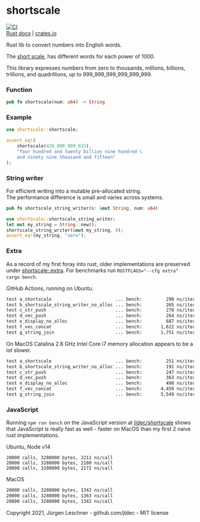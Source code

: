 # shortscale

[![CI](https://github.com/jldec/shortscale-rs/workflows/CI/badge.svg)](https://github.com/jldec/shortscale-rs/actions)  
[Rust docs](https://docs.rs/shortscale) | [crates.io](https://crates.io/crates/shortscale)

Rust lib to convert numbers into English words.

The [short scale](https://en.wikipedia.org/wiki/Long_and_short_scales#Comparison),
has different words for each power of 1000.

This library expresses numbers from zero to thousands,
millions, billions, trillions, and quadrillions, up to 999_999_999_999_999_999.

### Function
```rust
pub fn shortscale(num: u64) -> String
```

### Example
```rust
use shortscale::shortscale;

assert_eq!(
    shortscale(420_000_999_015),
    "four hundred and twenty billion nine hundred \
    and ninety nine thousand and fifteen"
);
```

### String writer
For efficient writing into a mutable pre-allocated string.  
The performance difference is small and varies across systems.

```rust
pub fn shortscale_string_writer(s: &mut String, num: u64)
```

```rust
use shortscale::shortscale_string_writer;
let mut my_string = String::new();
shortscale_string_writer(&mut my_string, 0);
assert_eq!(my_string, "zero");
```

### Extra
As a record of my first foray into rust, older implementations are preserved under
[shortscale::extra](https://docs.rs/shortscale/latest/shortscale/extra/index.html).
For benchmarks run `RUSTFLAGS="--cfg extra" cargo bench`. 

GitHub Actions, running on Ubuntu.
```txt
test a_shortscale                        ... bench:         290 ns/iter (+/- 20)
test b_shortscale_string_writer_no_alloc ... bench:         265 ns/iter (+/- 47)
test c_str_push                          ... bench:         278 ns/iter (+/- 44)
test d_vec_push                          ... bench:         264 ns/iter (+/- 30)
test e_display_no_alloc                  ... bench:         687 ns/iter (+/- 283)
test f_vec_concat                        ... bench:       1,622 ns/iter (+/- 72)
test g_string_join                       ... bench:       1,751 ns/iter (+/- 57)
```

On MacOS Catalina 2.6 GHz Intel Core i7 memory allocation appears to be a lot slower.
```txt
test a_shortscale                        ... bench:         251 ns/iter (+/- 18)
test b_shortscale_string_writer_no_alloc ... bench:         191 ns/iter (+/- 11)
test c_str_push                          ... bench:         247 ns/iter (+/- 22)
test d_vec_push                          ... bench:         363 ns/iter (+/- 26)
test e_display_no_alloc                  ... bench:         498 ns/iter (+/- 21)
test f_vec_concat                        ... bench:       4,459 ns/iter (+/- 344)
test g_string_join                       ... bench:       5,549 ns/iter (+/- 378)
```

### JavaScript

Running `npm run bench` on the JavaScript version at [jldec/shortscale](https://github.com/jldec/shortscale)
shows that JavaScript is really fast as well - faster on MacOS than my first 2 naive rust implementations.

Ubuntu, Node v14
```
20000 calls, 3280000 bytes, 2211 ns/call
20000 calls, 3280000 bytes, 2180 ns/call
20000 calls, 3280000 bytes, 2172 ns/call
```
MacOS
```txt
20000 calls, 3280000 bytes, 1342 ns/call
20000 calls, 3280000 bytes, 1363 ns/call
20000 calls, 3280000 bytes, 1342 ns/call
```

Copyright 2021, Jürgen Leschner - github.com/jldec - MIT license
